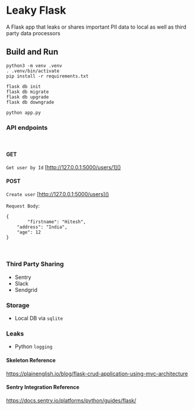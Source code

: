 # Leaky Flask

A Flask app that leaks or shares important PII data to local as well as third party data processors

## Build and Run

```
python3 -m venv .venv
. .venv/bin/activate
pip install -r requirements.txt

flask db init 
flask db migrate 
flask db upgrade 
flask db downgrade 

python app.py
```

### API endpoints
<br/>

#### GET
`Get user by Id` [http://127.0.0.1:5000/users/1]() 
<br/>

#### POST
`Create user` [http://127.0.0.1:5000/users]() 

`Request Body`:

```
{
        "firstname": "Hitesh",
	"address": "India",
	"age": 12
}
```

<br/>


### Third Party Sharing
 - Sentry
 - Slack
 - Sendgrid

### Storage
 - Local DB via `sqlite`

### Leaks
 - Python `logging`

#### Skeleton Reference
https://plainenglish.io/blog/flask-crud-application-using-mvc-architecture

#### Sentry Integration Reference
https://docs.sentry.io/platforms/python/guides/flask/